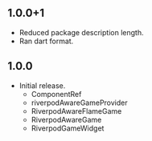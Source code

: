 ## 1.0.0+1

* Reduced package description length.
* Ran dart format.

## 1.0.0

* Initial release.
  * ComponentRef
  * riverpodAwareGameProvider
  * RiverpodAwareFlameGame
  * RiverpodAwareGame
  * RiverpodGameWidget
